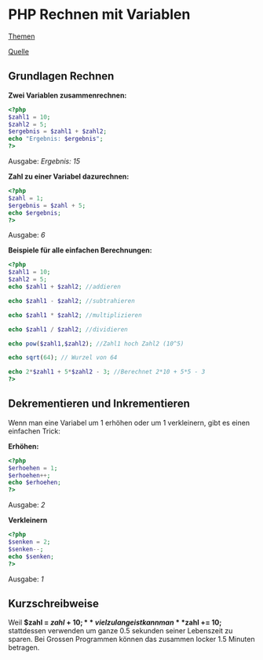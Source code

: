 # PHP Rechnen mit Variablen

[Themen](MD/THEMEN.md)

[Quelle](https://www.php-einfach.de/php-tutorial/rechnen-mit-variablen/)

## Grundlagen Rechnen

**Zwei Variablen zusammenrechnen:**

```php
<?php
$zahl1 = 10;
$zahl2 = 5;
$ergebnis = $zahl1 + $zahl2;
echo "Ergebnis: $ergebnis";
?>
```

Ausgabe: *Ergebnis: 15*

**Zahl zu einer Variabel dazurechnen:**

```php
<?php
$zahl = 1;
$ergebnis = $zahl + 5;
echo $ergebnis;
?>
```

Ausgabe: *6*

**Beispiele für alle einfachen Berechnungen:**

```php
<?php
$zahl1 = 10;
$zahl2 = 5;
echo $zahl1 + $zahl2; //addieren

echo $zahl1 - $zahl2; //subtrahieren

echo $zahl1 * $zahl2; //multiplizieren

echo $zahl1 / $zahl2; //dividieren

echo pow($zahl1,$zahl2); //Zahl1 hoch Zahl2 (10^5)

echo sqrt(64); // Wurzel von 64

echo 2*$zahl1 + 5*$zahl2 - 3; //Berechnet 2*10 + 5*5 - 3
?>
```

## Dekrementieren und Inkrementieren

Wenn man eine Variabel um 1 erhöhen oder um 1 verkleinern, gibt es einen einfachen Trick:

**Erhöhen:**

```php
<?php
$erhoehen = 1;
$erhoehen++;
echo $erhoehen;
?>
```

Ausgabe: *2*

**Verkleinern**

```php
<?php
$senken = 2;
$senken--;
echo $senken;
?>
```

Ausgabe: *1*

## Kurzschreibweise

Weil **$zahl = $zahl + 10;** viel zu lange ist kann man **$zahl += 10;** stattdessen verwenden um ganze 0.5 sekunden seiner Lebenszeit zu sparen. Bei Grossen Programmen können das zusammen locker 1.5 Minuten betragen.